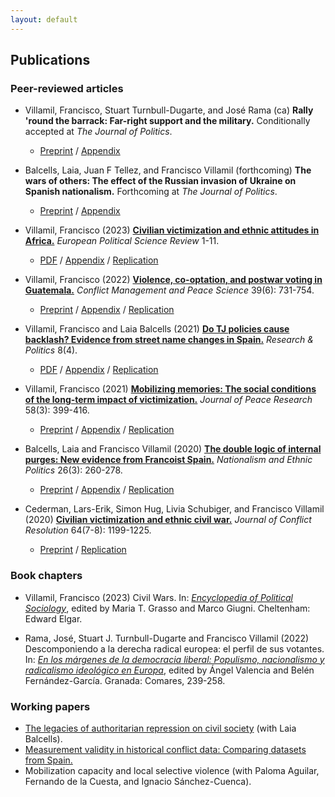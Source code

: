```yaml
---
layout: default
---
```


## Publications

### Peer-reviewed articles

* Villamil, Francisco, Stuart Turnbull-Dugarte, and José Rama (ca) **Rally 'round the barrack: Far-right support and the military.** Conditionally accepted at *The Journal of Politics*.
  - [Preprint](https://osf.io/nsbt3/) / [Appendix](https://github.com/franvillamil/franvillamil.github.io/raw/master/files/appendix_VTR_JOP_2023.pdf)

* Balcells, Laia, Juan F Tellez, and Francisco Villamil (forthcoming) **The wars of others: The effect of the Russian invasion of Ukraine on Spanish nationalism.** Forthcoming at *The Journal of Politics*.
  - [Preprint](https://www.laiabalcells.com/wp-content/uploads/Ukraine_and_Spanish_Nationalism.pdf) / [Appendix](https://www.laiabalcells.com/wp-content/uploads/Online-appendix-Ukraine-Spanish-Nationalism.pdf)

* Villamil, Francisco (2023) **[Civilian victimization and ethnic attitudes in Africa.](https://doi.org/10.1017/S1755773923000097)** *European Political Science Review* 1-11.
  - [PDF](https://www.cambridge.org/core/services/aop-cambridge-core/content/view/973528557583A9CB9A401109A6F15C20/S1755773923000097a.pdf/civilian-victimization-and-ethnic-attitudes-in-africa.pdf) / [Appendix](https://static.cambridge.org/content/id/urn:cambridge.org:id:article:S1755773923000097/resource/name/S1755773923000097sup001.pdf) / [Replication](https://github.com/franvillamil/ethnicity_africa)

* Villamil, Francisco (2022) **[Violence, co-optation, and postwar voting in Guatemala.](https://journals.sagepub.com/doi/full/10.1177/07388942211066539)** *Conflict Management and Peace Science* 39(6): 731-754.
  - [Preprint](https://nbviewer.org/github/franvillamil/legacies_guatemala/blob/master/writing/preprint.pdf) / [Appendix](https://nbviewer.org/github/franvillamil/legacies_guatemala/blob/master/writing/appendix.pdf) / [Replication](https://github.com/franvillamil/legacies_guatemala)

* Villamil, Francisco and Laia Balcells (2021) **[Do TJ policies cause backlash? Evidence from street name changes in Spain.](https://journals.sagepub.com/doi/full/10.1177/20531680211058550)** *Research & Politics* 8(4).
  - [PDF](https://journals.sagepub.com/doi/pdf/10.1177/20531680211058550) / [Appendix](https://nbviewer.org/github/franvillamil/franvillamil.github.io/blob/master/files/appendix_Villamil_Balcells_2021.pdf) / [Replication](https://github.com/franvillamil/streets_vox)

* Villamil, Francisco (2021) **[Mobilizing memories: The social conditions of the long-term impact of victimization.](https://doi.org/10.1177/0022343320912816)** *Journal of Peace Research* 58(3): 399-416.
  - [Preprint](https://nbviewer.org/github/franvillamil/franvillamil.github.io/blob/master/files/preprint_Villamil_2020_JPR.pdf) / [Appendix](https://nbviewer.org/github/franvillamil/franvillamil.github.io/blob/master/files/appendix_Villamil_2020_JPR.pdf) / [Replication](https://github.com/franvillamil/franvillamil.github.io/raw/master/files/replication_Villamil_2020_JPR.zip)

* Balcells, Laia and Francisco Villamil (2020) **[The double logic of internal purges: New evidence from Francoist Spain.](https://doi.org/10.1080/13537113.2020.1795451)** *Nationalism and Ethnic Politics* 26(3): 260-278.
  * [Preprint](https://nbviewer.org/github/franvillamil/franvillamil.github.io/blob/master/files/preprint_Balcells_Villamil_2020_NEPS.pdf) / [Appendix](https://nbviewer.org/github/franvillamil/franvillamil.github.io/blob/master/files/appendix_Balcells_Villamil_2020_NEPS.pdf) / [Replication](https://github.com/franvillamil/franvillamil.github.io/raw/master/files/replication_Balcells_Villamil_2020_NEPS.zip)

* Cederman, Lars-Erik, Simon Hug, Livia Schubiger, and Francisco Villamil (2020) **[Civilian victimization and ethnic civil war.](https://journals.sagepub.com/doi/full/10.1177/0022002719898873)** *Journal of Conflict Resolution* 64(7-8): 1199-1225.
  * [Preprint](https://nbviewer.org/github/franvillamil/franvillamil.github.io/blob/master/files/Cederman_et_al_2020_JCR.pdf) / [Replication](https://github.com/franvillamil/franvillamil.github.io/raw/master/files/replication_cederman_et_al_2020.zip)

### Book chapters

* Villamil, Francisco (2023) Civil Wars. In: *[Encyclopedia of Political Sociology](https://www.e-elgar.com/shop/gbp/elgar-encyclopedia-of-political-sociology-9781803921228.html)*, edited by Maria T. Grasso and Marco Giugni. Cheltenham: Edward Elgar.

* Rama, José, Stuart J. Turnbull-Dugarte and Francisco Villamil (2022) Descomponiendo a la derecha radical europea: el perfil de sus votantes. In: *[En los márgenes de la democracia liberal: Populismo, nacionalismo y radicalismo ideológico en Europa](https://www.comares.com/libro/en-los-margenes-de-la-democracia-liberal_143816/)*, edited by Ángel Valencia and Belén Fernández-García. Granada: Comares, 239-258.

### Working papers

* [The legacies of authoritarian repression on civil society](https://doi.org/10.35188/UNU-WIDER/2023/309-3) (with Laia Balcells).
* [Measurement validity in historical conflict data: Comparing datasets from Spain.](https://osf.io/c6wgk/)
* Mobilization capacity and local selective violence (with Paloma Aguilar, Fernando de la Cuesta, and Ignacio Sánchez-Cuenca).
